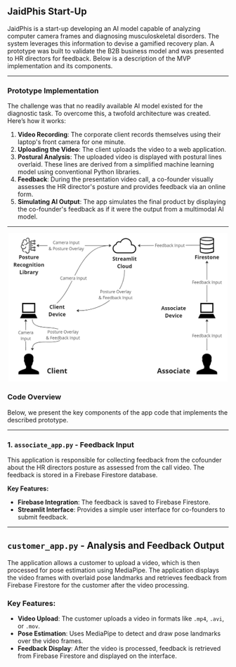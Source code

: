 ## JaidPhis Start-Up

JaidPhis is a start-up developing an AI model capable of analyzing computer camera frames and diagnosing musculoskeletal disorders. The system leverages this information to devise a gamified recovery plan. A prototype was built to validate the B2B business model and was presented to HR directors for feedback. Below is a description of the MVP implementation and its components.

---

### Prototype Implementation

The challenge was that no readily available AI model existed for the diagnostic task. To overcome this, a twofold architecture was created. Here’s how it works:

1. **Video Recording**: The corporate client records themselves using their laptop's front camera for one minute.
2. **Uploading the Video**: The client uploads the video to a web application.
3. **Postural Analysis**: The uploaded video is displayed with postural lines overlaid. These lines are derived from a simplified machine learning model using conventional Python libraries.
4. **Feedback**: During the presentation video call, a co-founder visually assesses the HR director's posture and provides feedback via an online form.
5. **Simulating AI Output**: The app simulates the final product by displaying the co-founder's feedback as if it were the output from a multimodal AI model.

---

<div align="center">
<img src="https://github.com/Michele-png/Michele-png.github.io/blob/main/Digital%20Resources/WebAppArchitecture.jpg" alt="Logo" width="500">
</div>


### Code Overview

Below, we present the key components of the app code that implements the described prototype.

---

### 1. `associate_app.py` - Feedback Input

This application is responsible for collecting feedback from the cofounder about the HR directors posture as assessed from the call video. The feedback is stored in a Firebase Firestore database.

**Key Features:**
- **Firebase Integration**: The feedback is saved to Firebase Firestore.
- **Streamlit Interface**: Provides a simple user interface for co-founders to submit feedback.

---

## `customer_app.py` -  Analysis and Feedback Output

The  application allows a customer to upload a video, which is then processed for pose estimation using MediaPipe. The application displays the video frames with overlaid pose landmarks and retrieves feedback from Firebase Firestore for the customer after the video processing.

### Key Features:
- **Video Upload**: The customer uploads a video in formats like `.mp4`, `.avi`, or `.mov`.
- **Pose Estimation**: Uses MediaPipe to detect and draw pose landmarks over the video frames.
- **Feedback Display**: After the video is processed, feedback is retrieved from Firebase Firestore and displayed on the interface.





